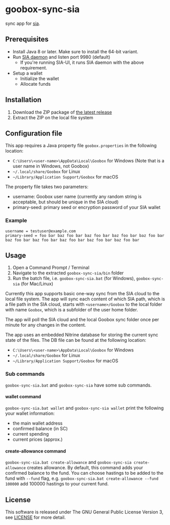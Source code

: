# goobox-sync-sia
sync app for [sia](https://sia.tech/).


## Prerequisites
- Install Java 8 or later. Make sure to install the 64-bit variant.
- Run [SIA daemon](https://github.com/NebulousLabs/Sia/releases) and listen port 9980 (default)
  - If you're running SIA-UI, it runs SIA daemon with the above requirement.
- Setup a wallet
  - Initialize the wallet
  - Allocate funds


## Installation
1. Download the ZIP package of [the latest release](https://github.com/GooBox/goobox-sync-sia/releases)
2. Extract the ZIP on the local file system


## Configuration file
This app requires a Java property file `goobox.properties` in the following location:

- `C:\Users\<user-name>\AppData\Local\Goobox` for Windows (Note that <user-name> is a user name in Windows, not Goobox)
- `~/.local/share/Goobox` for Linux
- `~/Library/Application Support/Goobox` for macOS

The property file takes two parameters:

- username: Goobox user name (currently any random string is acceptable, but should be unique in the SIA cloud)
- primary-seed: primary seed or encryption password of your SIA wallet

### Example
```
username = testuser@example.com
primary-seed = foo bar baz foo bar baz foo bar baz foo bar baz foo bar baz foo bar baz foo bar baz foo bar baz foo bar baz foo bar
```


## Usage
1. Open a Command Prompt / Terminal
2. Navigate to the extracted `goobox-sync-sia/bin` folder
3. Run the batch file, i.e. `goobox-sync-sia.bat` (for Windows), `goobox-sync-sia` (for Mac/Linux)


Currently this app supports basic one-way sync from the SIA cloud to the local file system.
The app will sync each content of which SIA path, which is a file path in the SIA cloud, starts with `<username>/Goobox`
to the local folder with name `Goobox`, which is a subfolder of the user home folder.

The app will poll the SIA cloud and the local Goobox sync folder once per minute for any changes in the content.

The app uses an embedded Nitrine database for storing the current sync state of the files. The DB file can be found at the following location:

- `C:\Users\<user-name>\AppData\Local\Goobox` for Windows
- `~/.local/share/Goobox` for Linux
- `~/Library/Application Support/Goobox` for macOS

### Sub commands
`goobox-sync-sia.bat` and `goobox-sync-sia` have some sub commands.

#### wallet command
`goobox-sync-sia.bat wallet` and `goobox-sync-sia wallet` print the following your wallet information:

  - the main wallet address
  - confirmed balance (in SC)
  - current spending
  - current prices (approx.)

#### create-allowance command
`goobox-sync-sia.bat create-allowance` and `goobox-sync-sia create-allowance` creates allowance. By default, this command adds your confirmed balance to the fund. You can choose hastings to be added to the fund with `--fund` flag, e.g. `goobox-sync-sia.bat create-allowance --fund 100000` add 100000 hastings to your current fund.

## License
This software is released under The GNU General Public License Version 3, see [LICENSE](LICENSE) for more detail.
